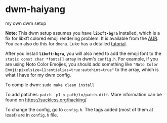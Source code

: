 # dwm-haiyang
my own dwm setup

**Note:** This dwm setup assumes you have **`libxft-bgra`** installed, which is a fix for libxft colored emoji rendering problem. It is available from the [AUR](https://aur.archlinux.org/packages/libxft-bgra/). You can also do this for `dmenu`. Luke has a detailed [tutorial](https://www.youtube.com/watch?v=0QkByBugq_4).

After you install **`libxft-bgra`**, you will also need to add the emoji font to the `static const char *fonts[]` array in dwm's `config.h`. For example, if you are using Noto Color Emojies, you should add something like `"Noto Color Emoji:pixelsize=11:antialias=true:autohint=true"` to the array, which is what I have for my dwm config.

To compile dwm: `sudo make clean install`

To add patches: `patch -p1 < path/to/patch.diff`. More information can be found on https://suckless.org/hacking/

To change the config, go to `config.h`.
The tags added (most of them at least) are in `config.h` file.
